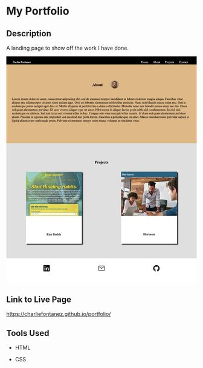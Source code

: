 # My Portfolio


## Description

A landing page to show off the work I have done.



![image](/assets/images/portfolio.png)


## Link to Live Page

https://charliefontanez.github.io/portfolio/

## Tools Used

- HTML

- CSS